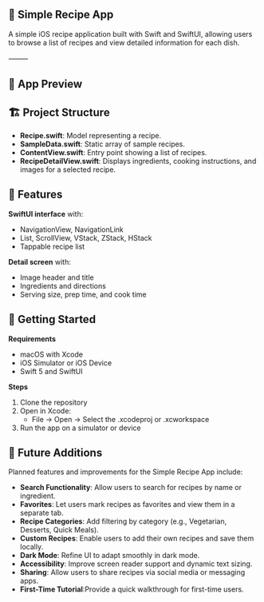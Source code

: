 ## 📱 **Simple Recipe App**

A simple iOS recipe application built with Swift and SwiftUI, allowing users to browse a list of recipes and view detailed information for each dish.

⸻

## 📸 **App Preview**

## 🏗 **Project Structure** 

* **Recipe.swift**: Model representing a recipe.
* **SampleData.swift**: Static array of sample recipes.
* **ContentView.swift**: Entry point showing a list of recipes.
* **RecipeDetailView.swift**: Displays ingredients, cooking instructions, and images for a selected recipe.

## 🔑 Features

**SwiftUI interface** with:
* NavigationView, NavigationLink
* List, ScrollView, VStack, ZStack, HStack
* Tappable recipe list

**Detail screen** with:
* Image header and title
* Ingredients and directions
* Serving size, prep time, and cook time

## 🚀 Getting Started

**Requirements**
* macOS with Xcode
* iOS Simulator or iOS Device
* Swift 5 and SwiftUI

**Steps**
1. Clone the repository
2. Open in Xcode:
   * File → Open → Select the .xcodeproj or .xcworkspace
3. Run the app on a simulator or device

## 🔮 **Future Additions**

Planned features and improvements for the Simple Recipe App include:
* **Search Functionality**: Allow users to search for recipes by name or ingredient.
* **Favorites**: Let users mark recipes as favorites and view them in a separate tab.
* **Recipe Categories**: Add filtering by category (e.g., Vegetarian, Desserts, Quick Meals).
* **Custom Recipes**: Enable users to add their own recipes and save them locally.
* **Dark Mode**: Refine UI to adapt smoothly in dark mode.
* **Accessibility**: Improve screen reader support and dynamic text sizing.
* **Sharing**: Allow users to share recipes via social media or messaging apps.
* **First-Time Tutorial**:Provide a quick walkthrough for first-time users.
